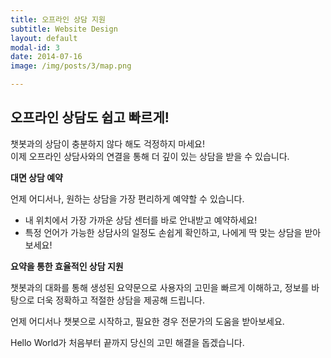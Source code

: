 ```yaml
---
title: 오프라인 상담 지원
subtitle: Website Design
layout: default
modal-id: 3
date: 2014-07-16
image: /img/posts/3/map.png

---
```

## 오프라인 상담도 쉽고 빠르게!

챗봇과의 상담이 충분하지 않다 해도 걱정하지 마세요! <br>
이제 오프라인 상담사와의 연결을 통해 더 깊이 있는 상담을 받을 수 있습니다. 

**대면 상담 예약**

    
언제 어디서나, 원하는 상담을 가장 편리하게 예약할 수 있습니다.
    
- 내 위치에서 가장 가까운 상담 센터를 바로 안내받고 예약하세요!
- 특정 언어가 가능한 상담사의 일정도 손쉽게 확인하고, 나에게 딱 맞는 상담을 받아보세요!


**요약을 통한 효율적인 상담 지원**

챗봇과의 대화를 통해 생성된 요약문으로 사용자의 고민을 빠르게 이해하고, 정보를 바탕으로 더욱 정확하고 적절한 상담을 제공해 드립니다.

언제 어디서나 챗봇으로 시작하고, 필요한 경우 전문가의 도움을 받아보세요. 

Hello World가 처음부터 끝까지 당신의 고민 해결을 돕겠습니다.